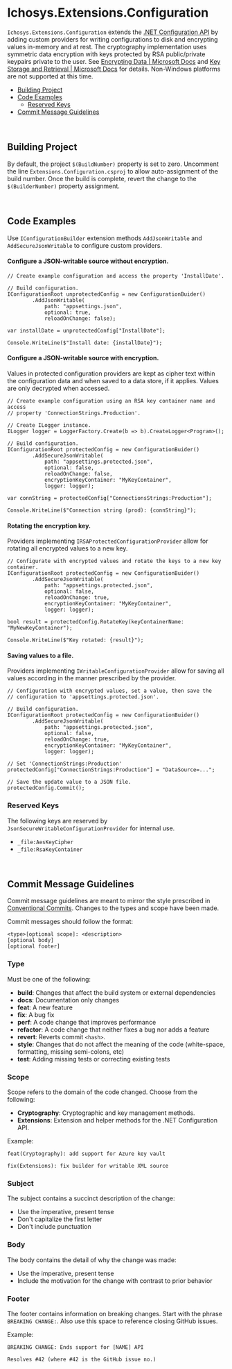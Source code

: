 # Ichosys.Extensions.Configuration #
`Ichosys.Extensions.Configuration` extends the [.NET Configuration API](https://docs.microsoft.com/en-us/dotnet/core/extensions/configuration) by adding custom providers for writing configurations to disk and encrypting values in-memory and at rest. The cryptography implementation uses symmetric data encryption with keys protected by RSA public/private keypairs private to the user. See [Encrypting Data | Microsoft Docs](https://docs.microsoft.com/en-us/dotnet/standard/security/encrypting-data) and [Key Storage and Retrieval | Microsoft Docs](https://docs.microsoft.com/en-us/windows/win32/seccng/key-storage-and-retrieval#key-directories-and-files) for details. Non-Windows platforms are not supported at this time.

* [Building Project](#building-project)
* [Code Examples](#code-examples) 
  * [Reserved Keys](#reserved-keys)
* [Commit Message Guidelines](#commit-message-guidelines)

<br/>

## Building Project ##
By default, the project `$(BuildNumber)` property is set to zero. Uncomment the line `Extensions.Configuration.csproj` to allow auto-assignment of the build number. Once the build is complete, revert the change to the `$(BuilderNumber)` property assignment.

<br/>

## Code Examples ##
Use `IConfigurationBuilder` extension methods `AddJsonWritable` and `AddSecureJsonWritable` to configure custom providers.

#### Configure a JSON-writable source without encryption.
```CSharp
// Create example configuration and access the property 'InstallDate'.

// Build configuration.
IConfigurationRoot unprotectedConfig = new ConfigurationBuider()
        .AddJsonWritable(
            path: "appsettings.json",
            optional: true,
            reloadOnChange: false);

var installDate = unprotectedConfig["InstallDate"];

Console.WriteLine($"Install date: {installDate}");
```
####

#### Configure a JSON-writable source with encryption. 
Values in protected configuration providers are kept as cipher text within the configuration data and when saved to a data store, if it applies. Values are only decrypted when accessed.

```CSharp
// Create example configuration using an RSA key container name and access 
// property 'ConnectionStrings.Production'.

// Create ILogger instance.
ILogger logger = LoggerFactory.Create(b => b).CreateLogger<Program>();

// Build configuration.
IConfigurationRoot protectedConfig = new ConfigurationBuider()
        .AddSecureJsonWritable(
            path: "appsettings.protected.json",
            optional: false,
            reloadOnChange: false,
            encryptionKeyContainer: "MyKeyContainer",
            logger: logger); 

var connString = protectedConfig["ConnectionsStrings:Production"];

Console.WriteLine($"Connection string (prod): {connString}");
```
####

#### Rotating the encryption key.
Providers implementing `IRSAProtectedConfigurationProvider` allow for rotating all encrypted values to a new key.

```CSharp
// Configurate with encrypted values and rotate the keys to a new key container.
IConfigurationRoot protectedConfig = new ConfigurationBuider()
        .AddSecureJsonWritable(
            path: "appsettings.protected.json",
            optional: false,
            reloadOnChange: true,
            encryptionKeyContainer: "MyKeyContainer",
            logger: logger); 

bool result = protectedConfig.RotateKey(keyContainerName: "MyNewKeyContainer");

Console.WriteLine($"Key rotated: {result}");
```
####

#### Saving values to a file.
Providers implementing `IWritableConfigurationProvider` allow for saving all values according in the manner prescribed by the provider.

```CSharp
// Configuration with encrypted values, set a value, then save the 
// configuration to 'appsettings.protected.json'.

// Build configuration.
IConfigurationRoot protectedConfig = new ConfigurationBuider()
        .AddSecureJsonWritable(
            path: "appsettings.protected.json",
            optional: false,
            reloadOnChange: true,
            encryptionKeyContainer: "MyKeyContainer",
            logger: logger);

// Set 'ConnectionStrings:Production'
protectedConfig["ConnectionStrings:Production"] = "DataSource=...";

// Save the update value to a JSON file.
protectedConfig.Commit();
```
####

### Reserved Keys ###
The following keys are reserved by `JsonSecureWritableConfigurationProvider` for internal use.
* `_file:AesKeyCipher`
* `_file:RsaKeyContainer`

<br/>

## Commit Message Guidelines ##


Commit message guidelines are meant to mirror the style prescribed in [Conventional Commits](https://www.conventionalcommits.org/en/v1.0.0/). Changes to the types and scope have been made.

Commit messages should follow the format:
```
<type>[optional scope]: <description>
[optional body]
[optional footer]
```

### Type ###
Must be one of the following:

* **build**: Changes that affect the build system or external dependencies
* **docs**: Documentation only changes
* **feat**: A new feature
* **fix**: A bug fix
* **perf**: A code change that improves performance
* **refactor**: A code change that neither fixes a bug nor adds a feature
* **revert**: Reverts commit `<hash>`.
* **style**: Changes that do not affect the meaning of the code 
(white-space, formatting, missing semi-colons, etc)
* **test**: Adding missing tests or correcting existing tests

### Scope ###
Scope refers to the domain of the code changed. Choose from the following:
* **Cryptography**: Cryptographic and key management methods.
* **Extensions**: Extension and helper methods for the .NET Configuration API.

Example: 
```
feat(Cryptography): add support for Azure key vault

fix(Extensions): fix builder for writable XML source
```

### Subject ###
The subject contains a succinct description of the change:

* Use the imperative, present tense
* Don't capitalize the first letter
* Don't include punctuation

### Body ###
The body contains the detail of why the change was made:
* Use the imperative, present tense
* Include the motivation for the change with contrast to prior behavior

### Footer ###
The footer contains information on breaking changes. Start with the phrase 
`BREAKING CHANGE:`. Also use this space to reference closing GitHub issues. 

Example:
```
BREAKING CHANGE: Ends support for [NAME] API

Resolves #42 (where #42 is the GitHub issue no.)
```


